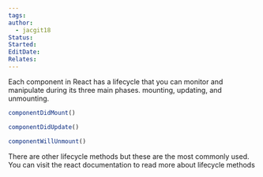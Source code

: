 ```yaml
---
tags: 
author:
  - jacgit18
Status: 
Started: 
EditDate: 
Relates:
---
```

Each component in React has a lifecycle that you can monitor and manipulate during its three main phases. mounting, updating, and unmounting. 

```javascript
componentDidMount() 

componentDidUpdate() 

componentWillUnmount() 
```

There are other lifecycle methods but these are the most commonly used. You can visit the react documentation to read more about lifecycle methods